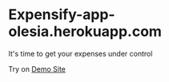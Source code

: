# Expensify-app-olesia.herokuapp.com

It's time to get your expenses under control

Try on  [Demo Site](https://expensify-app-olesia.herokuapp.com/)